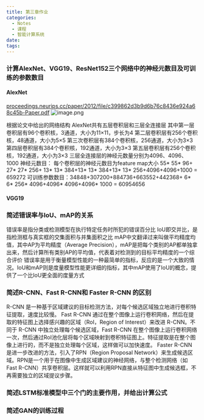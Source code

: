 ```yaml
---
title: 第三章作业
categories:
  - Notes
  - 课程
  - 智能计算系统
date:
tags:
---
```

### 计算AlexNet、VGG19、ResNet152三个网络中的神经元数目及可训练的参数数目

#### AlexNet
[proceedings.neurips.cc/paper/2012/file/c399862d3b9d6b76c8436e924a68c45b-Paper.pdf](https://proceedings.neurips.cc/paper/2012/file/c399862d3b9d6b76c8436e924a68c45b-Paper.pdf)
![image.png](https://cdn.jsdelivr.net/gh/zhengyangWang1/image@main/img/20231120165524.png)

根据论文中给出的网络结构
AlexNet共有五层卷积层和三层全连接层
其中第一层卷积层有96个卷积核，3通道，大小为11×11，步长为4
第二层卷积层有256个卷积核，48通道，大小为5×5
第三次卷积层有384个卷积核，256通道，大小为3×3
第四层卷积层有384个卷积核，192通道，大小为3×3
第五层卷积层有256个卷积核，192通道，大小为3×3
三层全连接层的神经元数量分别为4096、4096、1000
神经元数目：
每个卷积层的神经元数目为feature map大小
55* 55* 96+ 27* 27* 256+ 13* 13* 384+13* 13* 384+13* 13* 256+4096+4096+1000 = 659272
可训练参数数目：34848+307200+884736+663552+442368+ 6* 6* 256* 4096+4096* 4096+4096* 1000 = 60954656

#### VGG19


### 简述错误率与IoU、mAP的关系
错误率是指分类或检测模型在执行特定任务时所犯的错误百分比
IoU即交并比，是指检测框与真实框的交集面积与并集面积之比
mAP中文翻译过来叫做平均精度均值，其中AP为平均精度（Average Precision），mAP是把每个类别的AP都单独拿出来，然后计算所有类别AP的平均值，代表着对检测到的目标平均精度的一个综合评价
错误率是用于衡量模型性能的一种最简单的指标，反应的是一个大致的情况。IoU和mAP则是度量模型性能更详细的指标，其中mAP使用了IoU的概念，提供了一个比IoU更全面的度量方式

### 简述R-CNN、Fast R-CNN和 Faster R-CNN 的区别

R-CNN 是一种基于区域建议的目标检测方法，对每个候选区域独立地进行卷积特征提取，速度比较慢。
Fast R-CNN 通过在整个图像上运行卷积网络，然后在提取的特征图上选择感兴趣的区域（RoI，Region of Interest）来改进 R-CNN。不同于 R-CNN 中独立处理每个候选区域，Fast R-CNN 在整个图像上运行卷积网络一次，然后通过RoI池化层将每个区域映射到卷积特征图上。特征提取是在整个图像上进行的，而不是独立处理每个区域，这样做可以加快速度。
Faster R-CNN 是进一步改进的方法，引入了RPN（Region Proposal Network）来生成候选区域。RPN是一个用于在图像中生成区域建议的神经网络，与整个检测网络（如Fast R-CNN）共享卷积层。这样就可以利用RPN直接从特征图中生成候选框，不再需要独立的区域提议步骤。


### 简述LSTM标准模型中三个门的主要作用，并给出计算公式



### 简述GAN的训练过程